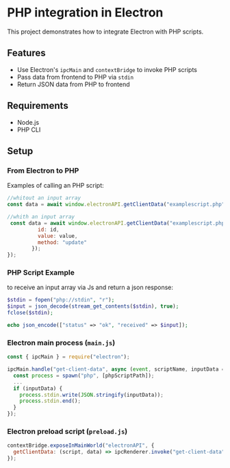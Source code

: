 # PHP integration in Electron

This project demonstrates how to integrate Electron with PHP scripts. 

## Features
- Use Electron's `ipcMain` and `contextBridge` to invoke PHP scripts
- Pass data from frontend to PHP via `stdin`
- Return JSON data from PHP to frontend

## Requirements

- Node.js
- PHP CLI

## Setup

### From Electron to PHP

Examples of calling an PHP script:
```js
//whitout an input array 
const data = await window.electronAPI.getClientData("examplescript.php");

//whith an input array
 const data = await window.electronAPI.getClientData("examplescript.php", {
          id: id,
          value: value,
          method: "update"
        });
});
```

### PHP Script Example
to receive an input array via Js and return a json response: 
```php
$stdin = fopen("php://stdin", "r");
$input = json_decode(stream_get_contents($stdin), true);
fclose($stdin);

echo json_encode(["status" => "ok", "received" => $input]);
```

### Electron main process (`main.js`)

```js
const { ipcMain } = require("electron");

ipcMain.handle("get-client-data", async (event, scriptName, inputData = null) => {
  const process = spawn("php", [phpScriptPath]);
  ...
  if (inputData) {
    process.stdin.write(JSON.stringify(inputData));
    process.stdin.end();
  }
});
```

### Electron preload script (`preload.js`)

```js
contextBridge.exposeInMainWorld("electronAPI", {
  getClientData: (script, data) => ipcRenderer.invoke("get-client-data", script, data)
});
```
